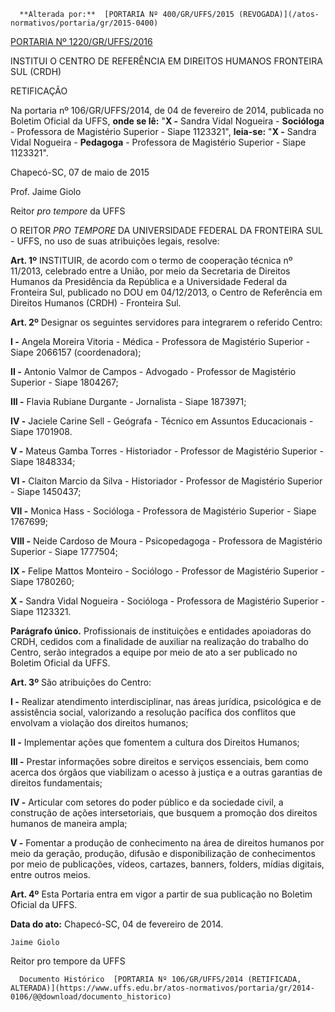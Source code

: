       **Alterada por:**  [PORTARIA Nº 400/GR/UFFS/2015 (REVOGADA)](/atos-normativos/portaria/gr/2015-0400) 

  [PORTARIA Nº 1220/GR/UFFS/2016](/atos-normativos/portaria/gr/2016-1220) 

   INSTITUI O CENTRO DE REFERÊNCIA EM DIREITOS HUMANOS FRONTEIRA SUL (CRDH)  

RETIFICAÇÃO

 Na portaria nº 106/GR/UFFS/2014, de 04 de fevereiro de 2014, publicada no Boletim Oficial da UFFS, **onde se lê:** "**X -** Sandra Vidal Nogueira - **Socióloga** - Professora de Magistério Superior - Siape 1123321", **leia-se:** "**X -** Sandra Vidal Nogueira - **Pedagoga** - Professora de Magistério Superior - Siape 1123321".

 Chapecó-SC, 07 de maio de 2015

 Prof. Jaime Giolo

 Reitor *pro tempore* da UFFS

 O REITOR *PRO TEMPORE* DA UNIVERSIDADE FEDERAL DA FRONTEIRA SUL - UFFS, no uso de suas atribuições legais, resolve:

 **Art. 1º** INSTITUIR, de acordo com o termo de cooperação técnica nº 11/2013, celebrado entre a União, por meio da Secretaria de Direitos Humanos da Presidência da República e a Universidade Federal da Fronteira Sul, publicado no DOU em 04/12/2013, o Centro de Referência em Direitos Humanos (CRDH) - Fronteira Sul.

 **Art. 2º** Designar os seguintes servidores para integrarem o referido Centro:

 **I -** Angela Moreira Vitoria - Médica - Professora de Magistério Superior - Siape 2066157 (coordenadora);

 **II -** Antonio Valmor de Campos - Advogado - Professor de Magistério Superior - Siape 1804267;

 **III -** Flavia Rubiane Durgante - Jornalista - Siape 1873971;

 **IV -** Jaciele Carine Sell - Geógrafa - Técnico em Assuntos Educacionais - Siape 1701908.

 **V -** Mateus Gamba Torres - Historiador - Professor de Magistério Superior - Siape 1848334;

 **VI -** Claiton Marcio da Silva - Historiador - Professor de Magistério Superior - Siape 1450437;

 **VII -** Monica Hass - Socióloga - Professora de Magistério Superior - Siape 1767699;

 **VIII -** Neide Cardoso de Moura - Psicopedagoga - Professora de Magistério Superior - Siape 1777504;

 **IX -** Felipe Mattos Monteiro - Sociólogo - Professor de Magistério Superior - Siape 1780260;

 **X -** Sandra Vidal Nogueira - Socióloga - Professora de Magistério Superior - Siape 1123321.

 **Parágrafo único.** Profissionais de instituições e entidades apoiadoras do CRDH, cedidos com a finalidade de auxiliar na realização do trabalho do Centro, serão integrados a equipe por meio de ato a ser publicado no Boletim Oficial da UFFS.

 **Art. 3º** São atribuições do Centro:

 **I -** Realizar atendimento interdisciplinar, nas áreas jurídica, psicológica e de assistência social, valorizando a resolução pacífica dos conflitos que envolvam a violação dos direitos humanos;

 **II -** Implementar ações que fomentem a cultura dos Direitos Humanos;

 **III -** Prestar informações sobre direitos e serviços essenciais, bem como acerca dos órgãos que viabilizam o acesso à justiça e a outras garantias de direitos fundamentais;

 **IV -** Articular com setores do poder público e da sociedade civil, a construção de ações intersetoriais, que busquem a promoção dos direitos humanos de maneira ampla;

 **V -** Fomentar a produção de conhecimento na área de direitos humanos por meio da geração, produção, difusão e disponibilização de conhecimentos por meio de publicações, vídeos, cartazes, banners, folders, mídias digitais, entre outros meios.

 **Art. 4º** Esta Portaria entra em vigor a partir de sua publicação no Boletim Oficial da UFFS.

  

   **Data do ato:** Chapecó-SC, 04 de fevereiro de 2014.   
 

    Jaime Giolo   
 Reitor pro tempore da UFFS 

      Documento Histórico  [PORTARIA Nº 106/GR/UFFS/2014 (RETIFICADA, ALTERADA)](https://www.uffs.edu.br/atos-normativos/portaria/gr/2014-0106/@@download/documento_historico)     
      